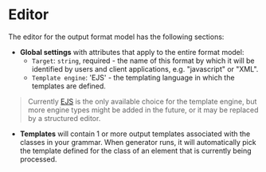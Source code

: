 # Editor

The editor for the output format model has the following sections:

* **Global settings** with attributes that apply to the entire format model:
    *  `Target`: `string`, required - the name of this format by which it will be identified by users and client applications, e.g. "javascript" or "XML".
    *  `Template engine`: 'EJS' - the templating language in which the templates are defined.

> Currently [EJS](http://embeddedjs.com/) is the only available choice for the template engine, but more engine types might be added in the future, or it may be replaced by a structured editor.

* **Templates** will contain 1 or more output templates associated with the classes in your grammar. When generator runs, it will automatically pick the template defined for the class of an element that is currently being processed.






